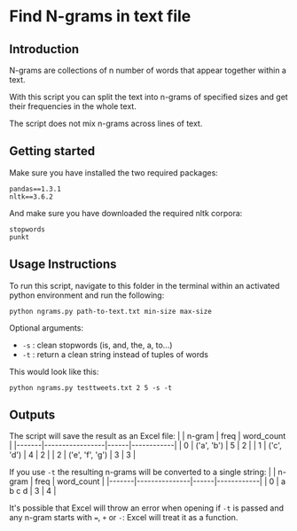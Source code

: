 # Find N-grams in text file

## Introduction

N-grams are collections of n number of words that appear together within a text.

With this script you can split the text into n-grams of specified sizes and get their frequencies in the whole text.

The script does not mix n-grams across lines of text.

## Getting started

Make sure you have installed the two required packages:
```
pandas==1.3.1
nltk==3.6.2
```

And make sure you have downloaded the required nltk corpora:
```
stopwords
punkt
```

## Usage Instructions

To run this script, navigate to this folder in the terminal within an activated python environment and run the following:
```
python ngrams.py path-to-text.txt min-size max-size
```

Optional arguments:
- `-s` : clean stopwords (is, and, the, a, to...)
- `-t` : return a clean string instead of tuples of words

This would look like this:
```
python ngrams.py testtweets.txt 2 5 -s -t
```

## Outputs

The script will save the result as an Excel file:
|       | n-gram          | freq | word_count |
|-------|-----------------|------|------------|
| 0     | ('a', 'b')      | 5    | 2          |
| 1     | ('c', 'd')      | 4    | 2          |
| 2     | ('e', 'f', 'g') | 3    | 3          |

If you use `-t` the resulting n-grams will be converted to a single string:
|       | n-gram        | freq | word_count |
|-------|---------------|------|------------|
| 0     | a b c d       | 3    | 4          |

It's possible that Excel will throw an error when opening if `-t` is passed and any n-gram starts with `=`, `+` or `-`: Excel will treat it as a function.